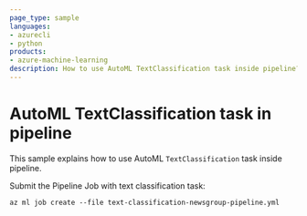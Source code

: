 ```yaml
---
page_type: sample
languages:
- azurecli
- python
products:
- azure-machine-learning
description: How to use AutoML TextClassification task inside pipeline?
---
```


# AutoML TextClassification task in pipeline

This sample explains how to use AutoML `TextClassification` task inside pipeline.

Submit the Pipeline Job with text classification task:
```
az ml job create --file text-classification-newsgroup-pipeline.yml
```
